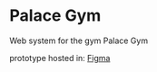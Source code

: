 # Palace Gym
 Web system for the gym Palace Gym

prototype hosted in: [Figma](https://www.figma.com/proto/SMJLWAOUbEF52QydSXWaiYMo/PalaceGym?node-id=86%3A30&scaling=scale-down-width)
